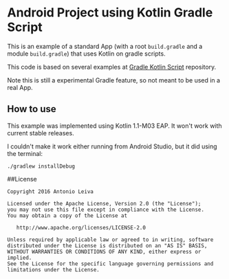 # Android Project using Kotlin Gradle Script

This is an example of a standard App (with a root `build.gradle` and a module `build.gradle`) that uses Kotlin on gradle scripts.

This code is based on several examples at [Gradle Kotlin Script](https://github.com/gradle/gradle-script-kotlin/tree/master/samples) repository.

Note this is still a experimental Gradle feature, so not meant to be used in a real App.

## How to use

This example was implemented using Kotlin 1.1-M03 EAP. It won't work with current stable releases.

I couldn't make it work either running from Android Studio, but it did using the terminal:

```
./gradlew installDebug
```

##License

    Copyright 2016 Antonio Leiva

    Licensed under the Apache License, Version 2.0 (the "License");
    you may not use this file except in compliance with the License.
    You may obtain a copy of the License at

       http://www.apache.org/licenses/LICENSE-2.0

    Unless required by applicable law or agreed to in writing, software
    distributed under the License is distributed on an "AS IS" BASIS,
    WITHOUT WARRANTIES OR CONDITIONS OF ANY KIND, either express or implied.
    See the License for the specific language governing permissions and
    limitations under the License.